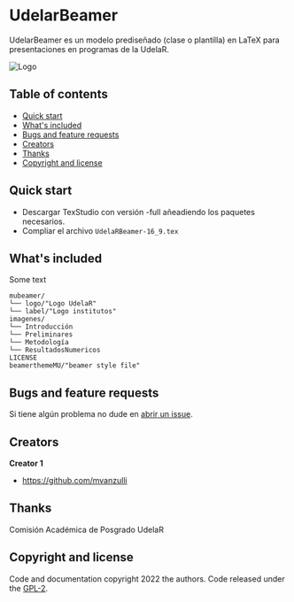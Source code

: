 # UdelarBeamer
UdelarBeamer es un modelo prediseñado (clase o plantilla) en LaTeX  para presentaciones en programas de la UdelaR.


![Logo](https://user-images.githubusercontent.com/50339940/191035914-3a274756-66db-49f7-bc30-9ff47f0fd7ef.png)

## Table of contents

- [Quick start](#quick-start)
- [What's included](#whats-included)
- [Bugs and feature requests](#bugs-and-feature-requests)
- [Creators](#creators)
- [Thanks](#thanks)
- [Copyright and license](#copyright-and-license)


## Quick start

- Descargar TexStudio con versión -full añeadiendo los paquetes necesarios.  
- Compliar el archivo `UdelaRBeamer-16_9.tex`

## What's included

Some text

```text
mubeamer/
└── logo/"Logo UdelaR"
└── label/"Logo institutos"
imagenes/
└── Introducción
└── Preliminares
└── Metodología
└── ResultadosNumericos
LICENSE
beamerthemeMU/"beamer style file"
```

## Bugs and feature requests

Si tiene algún problema no dude en [abrir un issue](https://UdelarBeamer/issues/new).

## Creators

**Creator 1**

- <https://github.com/mvanzulli>

## Thanks

Comisión Académica de Posgrado UdelaR

## Copyright and license

Code and documentation copyright 2022 the authors. Code released under the [GPL-2](https://github.com/mvanzulli/UdelarBeamer/blob/main/LICENSE).

